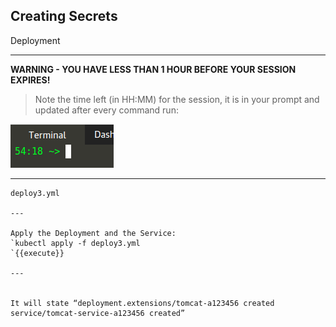 ## Creating Secrets 
 Deployment

---

**WARNING - YOU HAVE LESS THAN 1 HOUR BEFORE YOUR SESSION EXPIRES!**

>Note the time left (in HH:MM) for the session, it is in your prompt and updated after every command run:

![Terminal Time Remaining](./assets/term-expire.png)

---

```Insert the Secrets as environment variables into the Pod in the Tomcat Deployment and save it as deploy3.yaml or deploy3.yml:
deploy3.yml

---

Apply the Deployment and the Service:
`kubectl apply -f deploy3.yml
`{{execute}}

---


It will state “deployment.extensions/tomcat-a123456 created 
service/tomcat-service-a123456 created”
